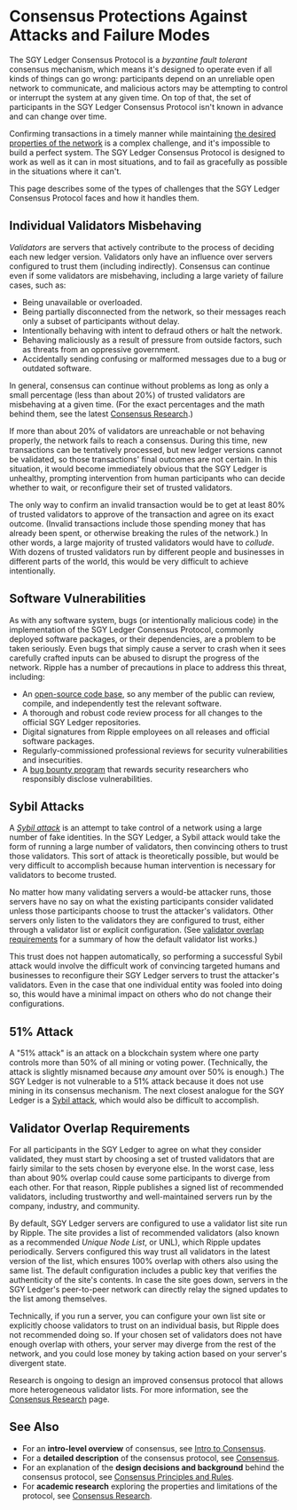 # Consensus Protections Against Attacks and Failure Modes

The SGY Ledger Consensus Protocol is a _byzantine fault tolerant_ consensus mechanism, which means it's designed to operate even if all kinds of things can go wrong: participants depend on an unreliable open network to communicate, and malicious actors may be attempting to control or interrupt the system at any given time. On top of that, the set of participants in the SGY Ledger Consensus Protocol isn't known in advance and can change over time.

Confirming transactions in a timely manner while maintaining [the desired properties of the network](intro-to-consensus.html#consensus-protocol-properties) is a complex challenge, and it's impossible to build a perfect system. The SGY Ledger Consensus Protocol is designed to work as well as it can in most situations, and to fail as gracefully as possible in the situations where it can't.

This page describes some of the types of challenges that the SGY Ledger Consensus Protocol faces and how it handles them.

## Individual Validators Misbehaving

_Validators_ are servers that actively contribute to the process of deciding each new ledger version. Validators only have an influence over servers configured to trust them (including indirectly). Consensus can continue even if some validators are misbehaving, including a large variety of failure cases, such as:

- Being unavailable or overloaded.
- Being partially disconnected from the network, so their messages reach only a subset of participants without delay.
- Intentionally behaving with intent to defraud others or halt the network.
- Behaving maliciously as a result of pressure from outside factors, such as threats from an oppressive government.
- Accidentally sending confusing or malformed messages due to a bug or outdated software.

In general, consensus can continue without problems as long as only a small percentage (less than about 20%) of trusted validators are misbehaving at a given time. (For the exact percentages and the math behind them, see the latest [Consensus Research](consensus-research.html).)

If more than about 20% of validators are unreachable or not behaving properly, the network fails to reach a consensus. During this time, new transactions can be tentatively processed, but new ledger versions cannot be validated, so those transactions' final outcomes are not certain. In this situation, it would become immediately obvious that the SGY Ledger is unhealthy, prompting intervention from human participants who can decide whether to wait, or reconfigure their set of trusted validators.

The only way to confirm an invalid transaction would be to get at least 80% of trusted validators to approve of the transaction and agree on its exact outcome. (Invalid transactions include those spending money that has already been spent, or otherwise breaking the rules of the network.) In other words, a large majority of trusted validators would have to _collude_. With dozens of trusted validators run by different people and businesses in different parts of the world, this would be very difficult to achieve intentionally.


## Software Vulnerabilities

As with any software system, bugs (or intentionally malicious code) in the implementation of the SGY Ledger Consensus Protocol, commonly deployed software packages, or their dependencies, are a problem to be taken seriously. Even bugs that simply cause a server to crash when it sees carefully crafted inputs can be abused to disrupt the progress of the network. Ripple has a number of precautions in place to address this threat, including:

- An [open-source code base](https://github.com/ripple/rippled/), so any member of the public can review, compile, and independently test the relevant software.
- A thorough and robust code review process for all changes to the official SGY Ledger repositories.
- Digital signatures from Ripple employees on all releases and official software packages.
- Regularly-commissioned professional reviews for security vulnerabilities and insecurities.
- A [bug bounty program](https://ripple.com/bug-bounty/) that rewards security researchers who responsibly disclose vulnerabilities.


## Sybil Attacks

A _[Sybil attack](https://en.wikipedia.org/wiki/Sybil_attack)_ is an attempt to take control of a network using a large number of fake identities. In the SGY Ledger, a Sybil attack would take the form of running a large number of validators, then convincing others to trust those validators. This sort of attack is theoretically possible, but would be very difficult to accomplish because human intervention is necessary for validators to become trusted.

No matter how many validating servers a would-be attacker runs, those servers have no say on what the existing participants consider validated unless those participants choose to trust the attacker's validators. Other servers only listen to the validators they are configured to trust, either through a validator list or explicit configuration. (See [validator overlap requirements](#validator-overlap-requirements) for a summary of how the default validator list works.)

This trust does not happen automatically, so performing a successful Sybil attack would involve the difficult work of convincing targeted humans and businesses to reconfigure their SGY Ledger servers to trust the attacker's validators. Even in the case that one individual entity was fooled into doing so, this would have a minimal impact on others who do not change their configurations.


## 51% Attack

A "51% attack" is an attack on a blockchain system where one party controls more than 50% of all mining or voting power. (Technically, the attack is slightly misnamed because _any_ amount over 50% is enough.) The SGY Ledger is not vulnerable to a 51% attack because it does not use mining in its consensus mechanism. The next closest analogue for the SGY Ledger is a [Sybil attack](#sybil-attacks), which would also be difficult to accomplish.


## Validator Overlap Requirements

For all participants in the SGY Ledger to agree on what they consider validated, they must start by choosing a set of trusted validators that are fairly similar to the sets chosen by everyone else. In the worst case, less than about 90% overlap could cause some participants to diverge from each other. For that reason, Ripple publishes a signed list of recommended validators, including trustworthy and well-maintained servers run by the company, industry, and community.

By default, SGY Ledger servers are configured to use a validator list site run by Ripple. The site provides a list of recommended validators (also known as a recommended _Unique Node List_, or UNL), which Ripple updates periodically. Servers configured this way trust all validators in the latest version of the list, which ensures 100% overlap with others also using the same list. The default configuration includes a public key that verifies the authenticity of the site's contents. In case the site goes down, servers in the SGY Ledger's peer-to-peer network can directly relay the signed updates to the list among themselves.

Technically, if you run a server, you can configure your own list site or explicitly choose validators to trust on an individual basis, but Ripple does not recommended doing so. If your chosen set of validators does not have enough overlap with others, your server may diverge from the rest of the network, and you could lose money by taking action based on your server's divergent state.

Research is ongoing to design an improved consensus protocol that allows more heterogeneous validator lists. For more information, see the [Consensus Research](consensus-research.html) page.


## See Also

- For an **intro-level overview** of consensus, see [Intro to Consensus](intro-to-consensus.html).
- For a **detailed description** of the consensus protocol, see [Consensus](consensus.html).
- For an explanation of the **design decisions and background** behind the consensus protocol, see [Consensus Principles and Rules](consensus-principles-and-rules.html).
- For **academic research** exploring the properties and limitations of the protocol, see [Consensus Research](consensus-research.html).
